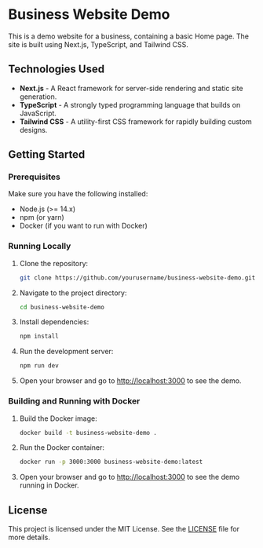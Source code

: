 # Business Website Demo

This is a demo website for a business, containing a basic Home page. The site is built using Next.js, TypeScript, and Tailwind CSS.

## Technologies Used

- **Next.js** - A React framework for server-side rendering and static site generation.
- **TypeScript** - A strongly typed programming language that builds on JavaScript.
- **Tailwind CSS** - A utility-first CSS framework for rapidly building custom designs.

## Getting Started

### Prerequisites

Make sure you have the following installed:

- Node.js (>= 14.x)
- npm (or yarn)
- Docker (if you want to run with Docker)

### Running Locally

1. Clone the repository:

   ```bash
   git clone https://github.com/yourusername/business-website-demo.git
   ```

2. Navigate to the project directory:

   ```bash
   cd business-website-demo
   ```

3. Install dependencies:

   ```bash
   npm install
   ```

4. Run the development server:

   ```bash
   npm run dev
   ```

5. Open your browser and go to [http://localhost:3000](http://localhost:3000) to see the demo.

### Building and Running with Docker

1. Build the Docker image:

   ```bash
   docker build -t business-website-demo .
   ```

2. Run the Docker container:

   ```bash
   docker run -p 3000:3000 business-website-demo:latest
   ```

3. Open your browser and go to [http://localhost:3000](http://localhost:3000) to see the demo running in Docker.

## License

This project is licensed under the MIT License. See the [LICENSE](LICENSE) file for more details.
